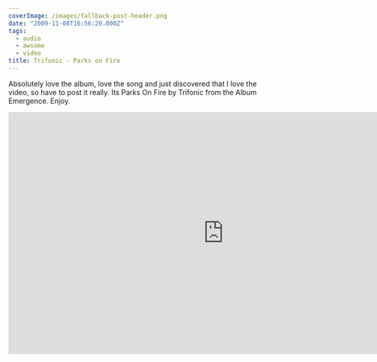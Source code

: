```yaml
---
coverImage: /images/fallback-post-header.png
date: "2009-11-08T16:56:20.000Z"
tags:
  - audio
  - awsome
  - video
title: Trifonic - Parks on Fire
---
```


Absolutely love the album, love the song and just discovered that I love the video, so have to post it really. Its Parks On Fire by Trifonic from the Album Emergence. Enjoy.

<!-- more -->

<iframe width="853" height="480" src="https://www.youtube.com/embed/P4R1nl_UbSk" frameborder="0" allow="accelerometer; autoplay; clipboard-write; encrypted-media; gyroscope; picture-in-picture"  allowfullscreen></iframe>
